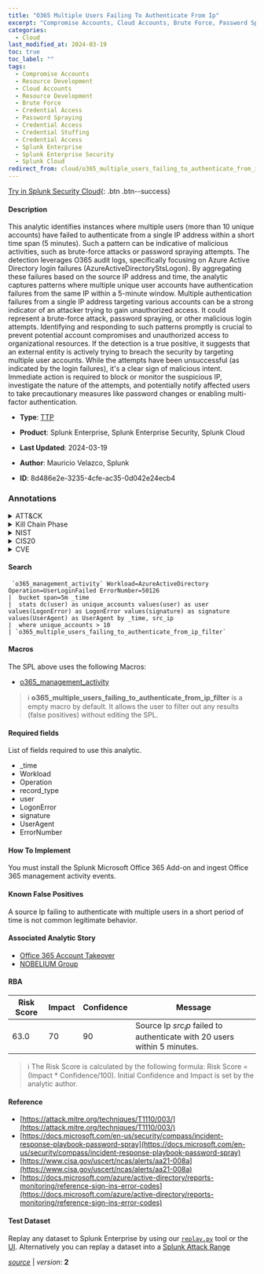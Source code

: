 ```yaml
---
title: "O365 Multiple Users Failing To Authenticate From Ip"
excerpt: "Compromise Accounts, Cloud Accounts, Brute Force, Password Spraying, Credential Stuffing"
categories:
  - Cloud
last_modified_at: 2024-03-19
toc: true
toc_label: ""
tags:
  - Compromise Accounts
  - Resource Development
  - Cloud Accounts
  - Resource Development
  - Brute Force
  - Credential Access
  - Password Spraying
  - Credential Access
  - Credential Stuffing
  - Credential Access
  - Splunk Enterprise
  - Splunk Enterprise Security
  - Splunk Cloud
redirect_from: cloud/o365_multiple_users_failing_to_authenticate_from_ip/
---
```




[Try in Splunk Security Cloud](https://www.splunk.com/en_us/cyber-security.html){: .btn .btn--success}

#### Description

This analytic identifies instances where multiple users (more than 10 unique accounts) have failed to authenticate from a single IP address within a short time span (5 minutes). Such a pattern can be indicative of malicious activities, such as brute-force attacks or password spraying attempts. The detection leverages O365 audit logs, specifically focusing on Azure Active Directory login failures (AzureActiveDirectoryStsLogon). By aggregating these failures based on the source IP address and time, the analytic captures patterns where multiple unique user accounts have authentication failures from the same IP within a 5-minute window. Multiple authentication failures from a single IP address targeting various accounts can be a strong indicator of an attacker trying to gain unauthorized access. It could represent a brute-force attack, password spraying, or other malicious login attempts. Identifying and responding to such patterns promptly is crucial to prevent potential account compromises and unauthorized access to organizational resources. If the detection is a true positive, it suggests that an external entity is actively trying to breach the security by targeting multiple user accounts. While the attempts have been unsuccessful (as indicated by the login failures), it&#39;s a clear sign of malicious intent. Immediate action is required to block or monitor the suspicious IP, investigate the nature of the attempts, and potentially notify affected users to take precautionary measures like password changes or enabling multi-factor authentication.

- **Type**: [TTP](https://github.com/splunk/security_content/wiki/Detection-Analytic-Types)
- **Product**: Splunk Enterprise, Splunk Enterprise Security, Splunk Cloud

- **Last Updated**: 2024-03-19
- **Author**: Mauricio Velazco, Splunk
- **ID**: 8d486e2e-3235-4cfe-ac35-0d042e24ecb4

### Annotations
<details>
  <summary>ATT&CK</summary>

<div markdown="1">

#### [ATT&CK](https://attack.mitre.org/)

| ID          | Technique   | Tactic         |
| ----------- | ----------- |--------------- |
| [T1586](https://attack.mitre.org/techniques/T1586/) | Compromise Accounts | Resource Development |

| [T1586.003](https://attack.mitre.org/techniques/T1586/003/) | Cloud Accounts | Resource Development |

| [T1110](https://attack.mitre.org/techniques/T1110/) | Brute Force | Credential Access |

| [T1110.003](https://attack.mitre.org/techniques/T1110/003/) | Password Spraying | Credential Access |

| [T1110.004](https://attack.mitre.org/techniques/T1110/004/) | Credential Stuffing | Credential Access |

</div>
</details>


<details>
  <summary>Kill Chain Phase</summary>

<div markdown="1">

* Weaponization
* Exploitation


</div>
</details>


<details>
  <summary>NIST</summary>

<div markdown="1">

* DE.CM



</div>
</details>

<details>
  <summary>CIS20</summary>

<div markdown="1">

* CIS 10



</div>
</details>

<details>
  <summary>CVE</summary>

<div markdown="1">


</div>
</details>


#### Search

```
 `o365_management_activity` Workload=AzureActiveDirectory Operation=UserLoginFailed ErrorNumber=50126 
|  bucket span=5m _time 
|  stats dc(user) as unique_accounts values(user) as user values(LogonError) as LogonError values(signature) as signature values(UserAgent) as UserAgent by _time, src_ip 
|  where unique_accounts > 10 
| `o365_multiple_users_failing_to_authenticate_from_ip_filter`
```

#### Macros
The SPL above uses the following Macros:
* [o365_management_activity](https://github.com/splunk/security_content/blob/develop/macros/o365_management_activity.yml)

> :information_source:
> **o365_multiple_users_failing_to_authenticate_from_ip_filter** is a empty macro by default. It allows the user to filter out any results (false positives) without editing the SPL.



#### Required fields
List of fields required to use this analytic.
* _time
* Workload
* Operation
* record_type
* user
* LogonError
* signature
* UserAgent
* ErrorNumber



#### How To Implement
You must install the Splunk Microsoft Office 365 Add-on and ingest Office 365 management activity events.
#### Known False Positives
A source Ip failing to authenticate with multiple users in a short period of time is not common legitimate behavior.

#### Associated Analytic Story
* [Office 365 Account Takeover](/stories/office_365_account_takeover)
* [NOBELIUM Group](/stories/nobelium_group)




#### RBA

| Risk Score  | Impact      | Confidence   | Message      |
| ----------- | ----------- |--------------|--------------|
| 63.0 | 70 | 90 | Source Ip $src_ip$ failed to authenticate with 20 users within 5 minutes. |


> :information_source:
> The Risk Score is calculated by the following formula: Risk Score = (Impact * Confidence/100). Initial Confidence and Impact is set by the analytic author.


#### Reference

* [https://attack.mitre.org/techniques/T1110/003/](https://attack.mitre.org/techniques/T1110/003/)
* [https://docs.microsoft.com/en-us/security/compass/incident-response-playbook-password-spray](https://docs.microsoft.com/en-us/security/compass/incident-response-playbook-password-spray)
* [https://www.cisa.gov/uscert/ncas/alerts/aa21-008a](https://www.cisa.gov/uscert/ncas/alerts/aa21-008a)
* [https://docs.microsoft.com/azure/active-directory/reports-monitoring/reference-sign-ins-error-codes](https://docs.microsoft.com/azure/active-directory/reports-monitoring/reference-sign-ins-error-codes)



#### Test Dataset
Replay any dataset to Splunk Enterprise by using our [`replay.py`](https://github.com/splunk/attack_data#using-replaypy) tool or the [UI](https://github.com/splunk/attack_data#using-ui).
Alternatively you can replay a dataset into a [Splunk Attack Range](https://github.com/splunk/attack_range#replay-dumps-into-attack-range-splunk-server)




[*source*](https://github.com/splunk/security_content/tree/develop/detections/cloud/o365_multiple_users_failing_to_authenticate_from_ip.yml) \| *version*: **2**